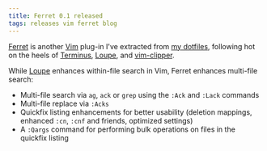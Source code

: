 ```yaml
---
title: Ferret 0.1 released
tags: releases vim ferret blog
---
```


[Ferret](https://github.com/ferret) is another [Vim](/wiki/Vim) plug-in I've extracted from [my dotfiles](https://github.com/wincent/wincent), following hot on the heels of [Terminus](/blog/terminus-0.1-released), [Loupe](/blog/loupe-0.1-released), and [vim-clipper](/blog/vim-clipper-0.1-released).

While [Loupe](https://github.com/loupe) enhances within-file search in Vim, Ferret enhances multi-file search:

-   Multi-file search via `ag`, `ack` or `grep` using the `:Ack` and `:Lack` commands
-   Multi-file replace via `:Acks`
-   Quickfix listing enhancements for better usability (deletion mappings, enhanced `:cn`, `:cnf` and friends, optimized settings)
-   A `:Qargs` command for performing bulk operations on files in the quickfix listing
